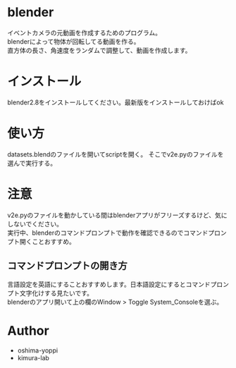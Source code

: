 # blender
イベントカメラの元動画を作成するためのプログラム。  
blenderによって物体が回転してる動画を作る。  
直方体の長さ、角速度をランダムで調整して、動画を作成します。

# インストール

blender2.8をインストールしてください。最新版をインストールしておけばok


# 使い方

datasets.blendのファイルを開いてscriptを開く。
そこでv2e.pyのファイルを選んで実行する。



# 注意
v2e.pyのファイルを動かしている間はblenderアプリがフリーズするけど、気にしないでください。  
実行中、blenderのコマンドプロンプトで動作を確認できるのでコマンドプロンプト開くことおすすめ。  
## コマンドプロンプトの開き方
言語設定を英語にすることおすすめします。日本語設定にするとコマンドプロンプト文字化けする見たいです。  
blenderのアプリ開いて上の欄のWindow > Toggle System_Consoleを選ぶ。




# Author


* oshima-yoppi
* kimura-lab

